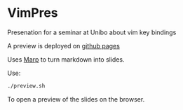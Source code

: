 # VimPres

Presenation for a seminar at Unibo about vim key bindings

A preview is deployed on [github pages](https://oldranda1414.github.io/vimpres/)

Uses [Marp](https://marp.app/) to turn markdown into slides.

Use:

```sh
./preview.sh
```

To open a preview of the slides on the browser.
